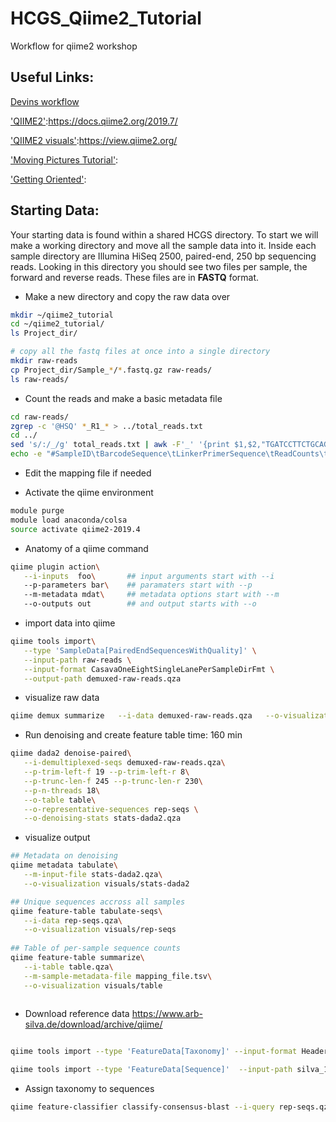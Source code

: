 # HCGS_Qiime2_Tutorial
Workflow for qiime2 workshop

## Useful Links:

[Devins workflow](https://bitbucket.org/dwthomas/workshop-notes/src/master/QIIME%2016S%20walkthrough%20T3%202019.md)

['QIIME2'](https://docs.qiime2.org/2019.7/):https://docs.qiime2.org/2019.7/

['QIIME2 visuals'](https://view.qiime2.org/):https://view.qiime2.org/

['Moving Pictures Tutorial'](https://docs.qiime2.org/2019.4/tutorials/moving-pictures/): 

['Getting Oriented'](https://docs.qiime2.org/2019.7/tutorials/overview/#let-s-get-oriented-flowcharts):

## Starting Data:
Your starting data is found within a shared HCGS directory. To start we will make a working directory and move all the sample data into it. Inside each sample directory are Illumina HiSeq 2500, paired-end, 250 bp sequencing reads. Looking in this directory you should see two files per sample, the forward and reverse reads. These files are in **FASTQ** format.

* Make a new directory and copy the raw data over

```bash
mkdir ~/qiime2_tutorial
cd ~/qiime2_tutorial/
ls Project_dir/ 

# copy all the fastq files at once into a single directory
mkdir raw-reads
cp Project_dir/Sample_*/*.fastq.gz raw-reads/
ls raw-reads/
```


* Count the reads and make a basic metadata file
```bash
cd raw-reads/
zgrep -c '@HSQ' *_R1_* > ../total_reads.txt
cd ../
sed 's/:/_/g' total_reads.txt | awk -F'_' '{print $1,$2,"TGATCCTTCTGCAGGTTCACCTAC",$6,$1}' | sed 's/ /\t/g' > mapping_file.tsv
echo -e "#SampleID\tBarcodeSequence\tLinkerPrimerSequence\tReadCounts\tDescription" | cat - mapping_file.tsv > temp && mv temp mapping_file.tsv
```

* Edit the mapping file if needed


* Activate the qiime environment

```bash
module purge
module load anaconda/colsa
source activate qiime2-2019.4
```

* Anatomy of a qiime command
```bash
qiime plugin action\
   --i-inputs  foo\       ## input arguments start with --i
   --p-parameters bar\    ## paramaters start with --p
   --m-metadata mdat\     ## metadata options start with --m
   --o-outputs out        ## and output starts with --o

```

* import data into qiime

```bash
qiime tools import\
   --type 'SampleData[PairedEndSequencesWithQuality]' \
   --input-path raw-reads \
   --input-format CasavaOneEightSingleLanePerSampleDirFmt \
   --output-path demuxed-raw-reads.qza
```

* visualize raw data
```bash
qiime demux summarize   --i-data demuxed-raw-reads.qza   --o-visualization visuals/demuxed-raw-reads
```

* Run denoising and create feature table
time: 160 min

```bash
qiime dada2 denoise-paired\
   --i-demultiplexed-seqs demuxed-raw-reads.qza\
   --p-trim-left-f 19 --p-trim-left-r 8\
   --p-trunc-len-f 245 --p-trunc-len-r 230\
   --p-n-threads 18\
   --o-table table\
   --o-representative-sequences rep-seqs \
   --o-denoising-stats stats-dada2.qza
   ```

* visualize output

```bash
## Metadata on denoising
qiime metadata tabulate\
   --m-input-file stats-dada2.qza\
   --o-visualization visuals/stats-dada2

## Unique sequences accross all samples
qiime feature-table tabulate-seqs\
   --i-data rep-seqs.qza\
   --o-visualization visuals/rep-seqs
   
## Table of per-sample sequence counts
qiime feature-table summarize\
   --i-table table.qza\
   --m-sample-metadata-file mapping_file.tsv\
   --o-visualization visuals/table
   
 ```
 
* Download reference data
https://www.arb-silva.de/download/archive/qiime/

```bash

qiime tools import --type 'FeatureData[Taxonomy]' --input-format HeaderlessTSVTaxonomyFormat --input-path majority_taxonomy_7_levels.txt --output-path qiime-ref-taxonomy_99

qiime tools import --type 'FeatureData[Sequence]'  --input-path silva_132_99_16S.fna --output-path reference-seqs

```

* Assign taxonomy to sequences

```bash
qiime feature-classifier classify-consensus-blast --i-query rep-seqs.qza --i-reference-taxonomy reference_database/qiime-ref-taxonomy_99.qza --i-reference-reads reference_database/reference-seqs.qza --o-classification classification_blast.qza --p-perc-identity 0.8 --p-maxaccepts 1
```
